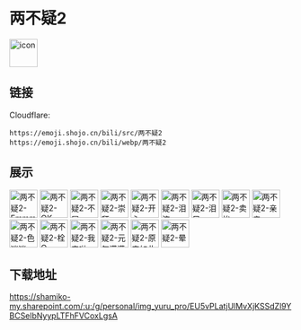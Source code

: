# 两不疑2
<img src="https://emoji.shojo.cn/bili/src/两不疑2/icon.png" width="50" height="50" alt="icon">

## 链接
Cloudflare:
```
https://emoji.shojo.cn/bili/src/两不疑2
https://emoji.shojo.cn/bili/webp/两不疑2
```
## 展示
<img src="https://emoji.shojo.cn/bili/src/两不疑2/两不疑2-Emmm.png" width="50" height="50" alt="两不疑2-Emmm">
<img src="https://emoji.shojo.cn/bili/src/两不疑2/两不疑2-OK.png" width="50" height="50" alt="两不疑2-OK">
<img src="https://emoji.shojo.cn/bili/src/两不疑2/两不疑2-不屑.png" width="50" height="50" alt="两不疑2-不屑">
<img src="https://emoji.shojo.cn/bili/src/两不疑2/两不疑2-崇拜.png" width="50" height="50" alt="两不疑2-崇拜">
<img src="https://emoji.shojo.cn/bili/src/两不疑2/两不疑2-开心.png" width="50" height="50" alt="两不疑2-开心">
<img src="https://emoji.shojo.cn/bili/src/两不疑2/两不疑2-泪流.png" width="50" height="50" alt="两不疑2-泪流">
<img src="https://emoji.shojo.cn/bili/src/两不疑2/两不疑2-泪目.png" width="50" height="50" alt="两不疑2-泪目">
<img src="https://emoji.shojo.cn/bili/src/两不疑2/两不疑2-卖惨.png" width="50" height="50" alt="两不疑2-卖惨">
<img src="https://emoji.shojo.cn/bili/src/两不疑2/两不疑2-亲亲.png" width="50" height="50" alt="两不疑2-亲亲">
<img src="https://emoji.shojo.cn/bili/src/两不疑2/两不疑2-色迷迷.png" width="50" height="50" alt="两不疑2-色迷迷">
<img src="https://emoji.shojo.cn/bili/src/两不疑2/两不疑2-栓Q.png" width="50" height="50" alt="两不疑2-栓Q">
<img src="https://emoji.shojo.cn/bili/src/两不疑2/两不疑2-我来啦.png" width="50" height="50" alt="两不疑2-我来啦">
<img src="https://emoji.shojo.cn/bili/src/两不疑2/两不疑2-元气满满.png" width="50" height="50" alt="两不疑2-元气满满">
<img src="https://emoji.shojo.cn/bili/src/两不疑2/两不疑2-原来如此.png" width="50" height="50" alt="两不疑2-原来如此">
<img src="https://emoji.shojo.cn/bili/src/两不疑2/两不疑2-晕.png" width="50" height="50" alt="两不疑2-晕">

## 下载地址

https://shamiko-my.sharepoint.com/:u:/g/personal/img_yuru_pro/EU5vPLatjUlMvXjKSSdZl9YBCSelbNyypLTFhFVCoxLgsA